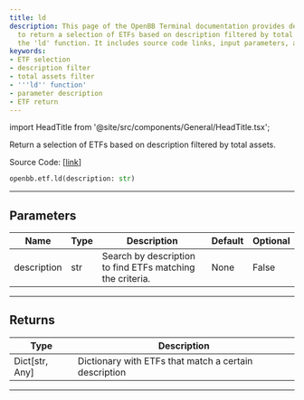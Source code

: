 ```yaml
---
title: ld
description: This page of the OpenBB Terminal documentation provides details on how
  to return a selection of ETFs based on description filtered by total assets using
  the 'ld' function. It includes source code links, input parameters, and their returns.
keywords:
- ETF selection
- description filter
- total assets filter
- '''ld'' function'
- parameter description
- ETF return
---
```


import HeadTitle from '@site/src/components/General/HeadTitle.tsx';

<HeadTitle title="etf.ld - Reference | OpenBB SDK Docs" />

Return a selection of ETFs based on description filtered by total assets.

Source Code: [[link](https://github.com/OpenBB-finance/OpenBB/tree/main/openbb_terminal/etf/financedatabase_model.py#L35)]

```python
openbb.etf.ld(description: str)
```

---

## Parameters

| Name | Type | Description | Default | Optional |
| ---- | ---- | ----------- | ------- | -------- |
| description | str | Search by description to find ETFs matching the criteria. | None | False |


---

## Returns

| Type | Description |
| ---- | ----------- |
| Dict[str, Any] | Dictionary with ETFs that match a certain description |
---
